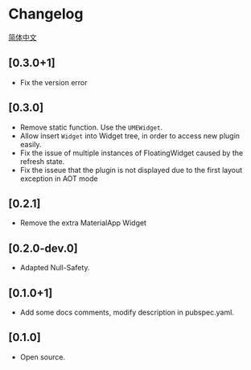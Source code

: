 # Changelog

[简体中文](./CHANGELOG_cn.md)

## [0.3.0+1]

* Fix the version error

## [0.3.0]

* Remove static function. Use the `UMEWidget`.
* Allow insert `Widget` into Widget tree, in order to access new plugin easily.
* Fix the issue of multiple instances of FloatingWidget caused by the refresh state.
* Fix the isseue that the plugin is not displayed due to the first layout exception in AOT mode

## [0.2.1]

* Remove the extra MaterialApp Widget

## [0.2.0-dev.0]

* Adapted Null-Safety.

## [0.1.0+1]

* Add some docs comments, modify description in pubspec.yaml.

## [0.1.0]

* Open source.

